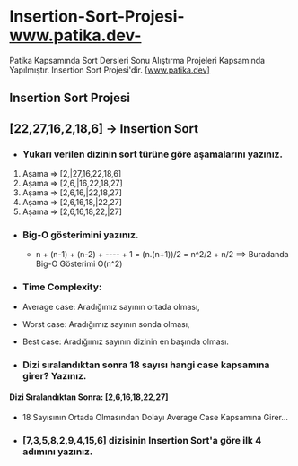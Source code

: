 # Insertion-Sort-Projesi-www.patika.dev-
Patika Kapsamında Sort Dersleri Sonu Alıştırma Projeleri Kapsamında Yapılmıştır. Insertion Sort Projesi'dir. [www.patika.dev]

## Insertion Sort Projesi

[22,27,16,2,18,6] -> Insertion Sort
----------------------------
- ### Yukarı verilen dizinin sort türüne göre aşamalarını yazınız.

1. Aşama => [2,|27,16,22,18,6]
2. Aşama => [2,6,|16,22,18,27]
3. Aşama => [2,6,16,|22,18,27]
4. Aşama => [2,6,16,18,|22,27]
5. Aşama => [2,6,16,18,22,|27]

- ### Big-O gösterimini yazınız.

  - n + (n-1) + (n-2) + ---- + 1 = (n.(n+1))/2 = n^2/2 + n/2 ==> Buradanda Big-O Gösterimi O(n^2) 

- ### Time Complexity: 

- Average case: Aradığımız sayının ortada olması,
- Worst case: Aradığımız sayının sonda olması, 
- Best case: Aradığımız sayının dizinin en başında olması.

- ### Dizi sıralandıktan sonra 18 sayısı hangi case kapsamına girer? Yazınız.

#### Dizi Sıralandıktan Sonra: [2,6,16,18,22,27]

- 18 Sayısının Ortada Olmasından Dolayı Average Case Kapsamına Girer...

- ### [7,3,5,8,2,9,4,15,6] dizisinin Insertion Sort'a göre ilk 4 adımını yazınız.